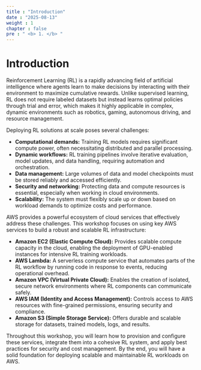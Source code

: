 ```yaml
---
title : "Introduction"
date : "2025-08-13"
weight : 1
chapter : false
pre : " <b> 1. </b> "
---
```


# Introduction

Reinforcement Learning (RL) is a rapidly advancing field of artificial intelligence where agents learn to make decisions by interacting with their environment to maximize cumulative rewards. Unlike supervised learning, RL does not require labeled datasets but instead learns optimal policies through trial and error, which makes it highly applicable in complex, dynamic environments such as robotics, gaming, autonomous driving, and resource management.

Deploying RL solutions at scale poses several challenges:

- **Computational demands:** Training RL models requires significant compute power, often necessitating distributed and parallel processing.
- **Dynamic workflows:** RL training pipelines involve iterative evaluation, model updates, and data handling, requiring automation and orchestration.
- **Data management:** Large volumes of data and model checkpoints must be stored reliably and accessed efficiently.
- **Security and networking:** Protecting data and compute resources is essential, especially when working in cloud environments.
- **Scalability:** The system must flexibly scale up or down based on workload demands to optimize costs and performance.

AWS provides a powerful ecosystem of cloud services that effectively address these challenges. This workshop focuses on using key AWS services to build a robust and scalable RL infrastructure:

- **Amazon EC2 (Elastic Compute Cloud):** Provides scalable compute capacity in the cloud, enabling the deployment of GPU-enabled instances for intensive RL training workloads.
- **AWS Lambda:** A serverless compute service that automates parts of the RL workflow by running code in response to events, reducing operational overhead.
- **Amazon VPC (Virtual Private Cloud):** Enables the creation of isolated, secure network environments where RL components can communicate safely.
- **AWS IAM (Identity and Access Management):** Controls access to AWS resources with fine-grained permissions, ensuring security and compliance.
- **Amazon S3 (Simple Storage Service):** Offers durable and scalable storage for datasets, trained models, logs, and results.

Throughout this workshop, you will learn how to provision and configure these services, integrate them into a cohesive RL system, and apply best practices for security and cost management. By the end, you will have a solid foundation for deploying scalable and maintainable RL workloads on AWS.
